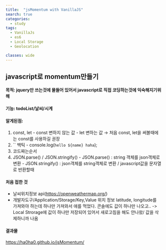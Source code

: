 ```yaml
---
title:  "jsMomentum with VanillaJS"
search: true
categories:
  - study
tags:
  - VanillaJs
  - es6
  - Local Storage
  - Geolocation

classes: wide
---
```


## javascript로 momentum만들기

#### 목적: jquery만 쓰는것에 물들어 있어서 javascript로 직접 코딩하는것에 익숙해지기위해

#### 기능: todoList/날씨/시계

#### 알게된점: 
  1. const, let
    - const 변하지 않는 값
    - let 변하는 값
      → 처음 const, let을 써볼때에는 const를 사용하길 권장
  2. `` 백틱
    - console.log(`hello ${name} haha`);
  3. 코드짜는순서
  4. JSON.parse() / JSON.stringify()
    - JSON.parse() : string 객체를 json객체로 변환
    - JSON.stringify() : json객체를 string객체로 변환 / javascript값을 문자열로 반환할때

#### 처음 접한 것   
  - 날씨위치정보 api(<https://openweathermap.org/>)
  - 개발자도구/Application/Storage/Key,Value
    위치 정보 latitude, longitude를 가져와야 하는데 하나만 가져와서 애를 먹었다. 콘솔에도 값이 하나만 나오고..
    -> Local Strorage에 값이 하나만 저장되어 있어서 새로고침을 해도 안나왔/ 값을 삭제하니까 나옴

#### 결과물
<https://ha0ha0.github.io/jsMomentum/>
